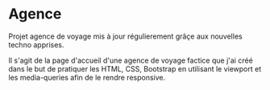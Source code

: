 # Agence

Projet agence de voyage mis à jour régulierement grâçe aux nouvelles techno apprises.


Il s'agit de la page d'accueil d'une agence de voyage factice que j'ai créé dans le but de pratiquer les HTML, CSS, Bootstrap en utilisant le viewport et les media-queries afin de le rendre responsive.

